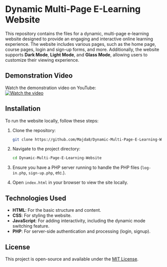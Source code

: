 
# Dynamic Multi-Page E-Learning Website

This repository contains the files for a dynamic, multi-page e-learning website designed to provide an engaging and interactive online learning experience. The website includes various pages, such as the home page, course pages, login and sign-up forms, and more. Additionally, the website supports **Dark Mode**, **Light Mode**, and **Glass Mode**, allowing users to customize their viewing experience.

## Demonstration Video

Watch the demonstration video on YouTube:  
[![Watch the video](https://img.youtube.com/vi/5jZqJ6LfGK8/0.jpg)](https://youtu.be/5jZqJ6LfGK8)

## Installation

To run the website locally, follow these steps:

1. Clone the repository:
   ```bash
   git clone https://github.com/Majda8/Dynamic-Multi-Page-E-Learning-Website.git
   ```
2. Navigate to the project directory:
   ```bash
   cd Dynamic-Multi-Page-E-Learning-Website
   ```
3. Ensure you have a PHP server running to handle the PHP files (`log-in.php`, `sign-up.php`, etc.).

4. Open `index.html` in your browser to view the site locally.

## Technologies Used

- **HTML**: For the basic structure and content.
- **CSS**: For styling the website.
- **JavaScript**: For adding interactivity, including the dynamic mode switching feature.
- **PHP**: For server-side authentication and processing (login, signup).

## License

This project is open-source and available under the [MIT License](LICENSE).

